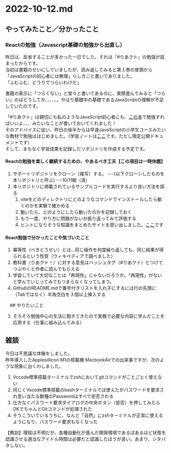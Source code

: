 # 2022-10-12.md

## やってみたこと／分かったこと

### Reactの勉強（Javascript基礎の勉強から出直し）

昨日は、反省することが多かった一日でした。それは「#りあクト」の勉強が詰まったからです。<br>
当初は書籍のせいにしていましたが、読み返してみると第１巻の冒頭から「JavaScriptの初心者には無理」らしきこと書いてありました。  
「ふむふむ、どうりでつらいわけだ」  

書籍の表示に「つらくない」と堂々と書いてあるのに、実際進んでみると「つらい」のはどうしてか、、、、、。やはり基礎中の基礎であるJavaScriptの理解が不足していたのです。  

「#りあクト」は親切にも私のようなJavaScript初心者にも、[この本](https://jsprimer.net/)で勉強すればいいよ、、、みたいなことが書いておいてくれました！  
そのアドバイスに従い、昨日の後半からは早速JavaScriptの小学生コースみたいな教材で勉強ははじめました。（学習ノートは[ここ](https://docs.google.com/document/d/19ZSQ25mYEGXZvKF9ILHM695dGOrU9meK63W5PBmzHYA/edit#)です。ただし限定公開ドキュメントです） <br/>
そして、まもなく学習成果を記録したリポジトリを作成する予定です。

#### Reactの勉強を楽しく継続するための、やあるべき工夫【この項目は一時休題】

1. サポートリポジトリをクローン（複写）する。 ---(以下クローンしたものを本リポジトリと呼ぶ) ---10/11朝（済）
1. 本リポジトリに掲載されているサンプルコードを実行するより良い方法を探る
   1. viteをどのディレクトリにどのようなコマンドでインストールしたら動くのかを実験で確かめる
   1. 動いたら、どのようにしたら動いたのかを記録しておく
   1. もう一度、やり方に問題がないか振り返ってみて評価する
   2. ヒントになりそうな知識をまとめたサイトを思い出しました。[ここ](https://ics.media/entry/210708/#contents-anchor-basic)です


#### React勉強で分かったことや気づいたこと

1. 冪等性（べきとうせい）とは...同じ操作を何度繰り返しても、同じ結果が得られるという性質（ウィキペディアで調べました）
2. 教科書（りあクト！）に対する意見はハッシュタグ（#りあクト）とつけてつぶやくと作者に読んでもらえる
3. 学習していて大切なことは「再現性」じゃないだろうか。「再現性」がないと学んでいじってみてもつまらなくなってしまう。
4. GithubのREADME.mdで番号付きリストを入れ子にするには行の先頭に（Tabではなく）半角空白を３個以上挿入する


　## やりたいこと
 
 1. そろそろ勉強中心の生活に飽きてきたので実務で必要な内容に学んだことを応用する（仕事に組み込んでみる）
 

## 雑談

今日は不思議な体験をしました。  
昨年導入したApplesillicon M1の搭載機 MacbookAirでの出来事ですが、次のような現象に出くわしました。
1. Vccode標準搭載ターミナルでzshにおいてgitコマンドがことごとく使えない
2. 同じくVscode標準搭載のbashターミナルでは使えたがパスワードを要求され思い当たる数種のPasswordはすべて拒否される
3. 仕方なくパスワード要求ダイアログの中央ボタン（拒否）を押してみたらOKでちゃんとGitコマンドが処理された
4. そうこういているうちに、なんと「自然」にzshターミナルが正常に使えるようになり、パスワード要求もなくなった

【教訓】理屈は不明だが、各種自動化が進んだ開発環境であるばあるほど状態を認識させる適当なアイドル時間は必要だと認識したほうが良い。あまり、ジタバタしない。


